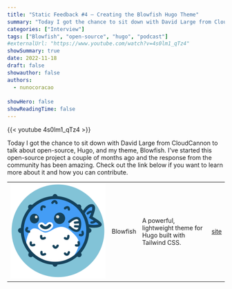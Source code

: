 ```yaml
---
title: "Static Feedback #4 — Creating the Blowfish Hugo Theme"
summary: "Today I got the chance to sit down with David Large from CloudCannon to talk about open-source, Hugo, and my theme, Blowfish."
categories: ["Interview"]
tags: ["Blowfish", "open-source", "hugo", "podcast"]
#externalUrl: "https://www.youtube.com/watch?v=4s0lm1_qTz4"
showSummary: true
date: 2022-11-18
draft: false
showauthor: false
authors:
  - nunocoracao

showHero: false
showReadingTime: false
---
```


{{< youtube 4s0lm1_qTz4 >}}

Today I got the chance to sit down with David Large from CloudCannon to talk about open-source, Hugo, and my theme, Blowfish. I've started this open-source project a couple of months ago and the response from the community has been amazing. Check out the link below if you want to learn more about it and how you can contribute.


<table>
    <tbody>
         <tr>
            <td><img class="customEntitityAlbum" style="background-color:transparent" src="blowfish_logo.png"/></td>
            <td>Blowfish</td>
            <td>A powerful, lightweight theme for Hugo built with Tailwind CSS.</td>
            <td><a target="_blank" href="https://nunocoracao.github.io/blowfish/">site</a></td>
        </tr>
    </tbody>
</table>